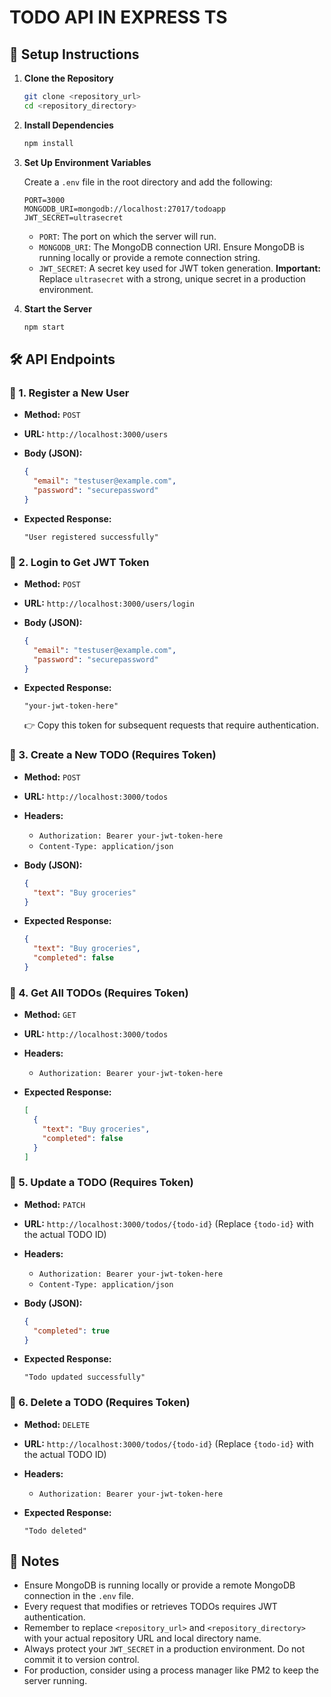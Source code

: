 # TODO API IN EXPRESS TS

## 🚀 Setup Instructions

1.  **Clone the Repository**

    ```bash
    git clone <repository_url>
    cd <repository_directory>
    ```

2.  **Install Dependencies**

    ```bash
    npm install
    ```

3.  **Set Up Environment Variables**

    Create a `.env` file in the root directory and add the following:

    ```
    PORT=3000
    MONGODB_URI=mongodb://localhost:27017/todoapp
    JWT_SECRET=ultrasecret
    ```

    * `PORT`: The port on which the server will run.
    * `MONGODB_URI`: The MongoDB connection URI. Ensure MongoDB is running locally or provide a remote connection string.
    * `JWT_SECRET`: A secret key used for JWT token generation. **Important:** Replace `ultrasecret` with a strong, unique secret in a production environment.

4.  **Start the Server**

    ```bash
    npm start
    ```

## 🛠 API Endpoints

### 🔹 1. Register a New User

* **Method:** `POST`
* **URL:** `http://localhost:3000/users`
* **Body (JSON):**

    ```json
    {
      "email": "testuser@example.com",
      "password": "securepassword"
    }
    ```

* **Expected Response:**

    ```
    "User registered successfully"
    ```

### 🔹 2. Login to Get JWT Token

* **Method:** `POST`
* **URL:** `http://localhost:3000/users/login`
* **Body (JSON):**

    ```json
    {
      "email": "testuser@example.com",
      "password": "securepassword"
    }
    ```

* **Expected Response:**

    ```
    "your-jwt-token-here"
    ```

    👉 Copy this token for subsequent requests that require authentication.

### 🔹 3. Create a New TODO (Requires Token)

* **Method:** `POST`
* **URL:** `http://localhost:3000/todos`
* **Headers:**
    * `Authorization: Bearer your-jwt-token-here`
    * `Content-Type: application/json`
* **Body (JSON):**

    ```json
    {
      "text": "Buy groceries"
    }
    ```

* **Expected Response:**

    ```json
    {
      "text": "Buy groceries",
      "completed": false
    }
    ```

### 🔹 4. Get All TODOs (Requires Token)

* **Method:** `GET`
* **URL:** `http://localhost:3000/todos`
* **Headers:**
    * `Authorization: Bearer your-jwt-token-here`
* **Expected Response:**

    ```json
    [
      {
        "text": "Buy groceries",
        "completed": false
      }
    ]
    ```

### 🔹 5. Update a TODO (Requires Token)

* **Method:** `PATCH`
* **URL:** `http://localhost:3000/todos/{todo-id}` (Replace `{todo-id}` with the actual TODO ID)
* **Headers:**
    * `Authorization: Bearer your-jwt-token-here`
    * `Content-Type: application/json`
* **Body (JSON):**

    ```json
    {
      "completed": true
    }
    ```

* **Expected Response:**

    ```
    "Todo updated successfully"
    ```

### 🔹 6. Delete a TODO (Requires Token)

* **Method:** `DELETE`
* **URL:** `http://localhost:3000/todos/{todo-id}` (Replace `{todo-id}` with the actual TODO ID)
* **Headers:**
    * `Authorization: Bearer your-jwt-token-here`
* **Expected Response:**

    ```
    "Todo deleted"
    ```

## 🎯 Notes

* Ensure MongoDB is running locally or provide a remote MongoDB connection in the `.env` file.
* Every request that modifies or retrieves TODOs requires JWT authentication.
* Remember to replace `<repository_url>` and `<repository_directory>` with your actual repository URL and local directory name.
* Always protect your `JWT_SECRET` in a production environment. Do not commit it to version control.
* For production, consider using a process manager like PM2 to keep the server running.
